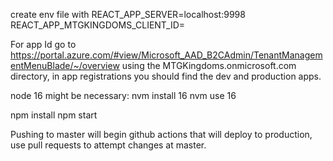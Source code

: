 
create env file with 
REACT_APP_SERVER=localhost:9998
REACT_APP_MTGKINGDOMS_CLIENT_ID=

For app Id go to https://portal.azure.com/#view/Microsoft_AAD_B2CAdmin/TenantManagementMenuBlade/~/overview using the MTGKingdoms.onmicrosoft.com
 directory, in app registrations you should find the dev and production apps.

node 16 might be necessary:
nvm install 16
nvm use 16

npm install
npm start

Pushing to master will begin github actions that will deploy to production, use pull requests to attempt changes at master.
